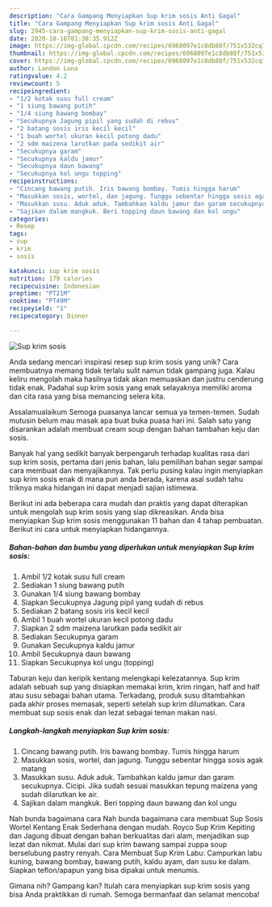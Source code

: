 ```yaml
---
description: "Cara Gampang Menyiapkan Sup krim sosis Anti Gagal"
title: "Cara Gampang Menyiapkan Sup krim sosis Anti Gagal"
slug: 2945-cara-gampang-menyiapkan-sup-krim-sosis-anti-gagal
date: 2020-10-16T01:38:35.912Z
image: https://img-global.cpcdn.com/recipes/6968097e1c8db88f/751x532cq70/sup-krim-sosis-foto-resep-utama.jpg
thumbnail: https://img-global.cpcdn.com/recipes/6968097e1c8db88f/751x532cq70/sup-krim-sosis-foto-resep-utama.jpg
cover: https://img-global.cpcdn.com/recipes/6968097e1c8db88f/751x532cq70/sup-krim-sosis-foto-resep-utama.jpg
author: Landon Luna
ratingvalue: 4.2
reviewcount: 5
recipeingredient:
- "1/2 kotak susu full cream"
- "1 siung bawang putih"
- "1/4 siung bawang bombay"
- "Secukupnya Jagung pipil yang sudah di rebus"
- "2 batang sosis iris kecil kecil"
- "1 buah wortel ukuran kecil potong dadu"
- "2 sdm maizena larutkan pada sedikit air"
- "Secukupnya garam"
- "Secukupnya kaldu jamur"
- "Secukupnya daun bawang"
- "Secukupnya kol ungu topping"
recipeinstructions:
- "Cincang bawang putih. Iris bawang bombay. Tumis hingga harum"
- "Masukkan sosis, wortel, dan jagung. Tunggu sebentar hingga sosis agak matang"
- "Masukkan susu. Aduk aduk. Tambahkan kaldu jamur dan garam secukupnya. Cicipi. Jika sudah sesuai masukkan tepung maizena yang sudah dilarutkan ke air."
- "Sajikan dalam mangkuk. Beri topping daun bawang dan kol ungu"
categories:
- Resep
tags:
- sup
- krim
- sosis

katakunci: sup krim sosis 
nutrition: 179 calories
recipecuisine: Indonesian
preptime: "PT21M"
cooktime: "PT49M"
recipeyield: "1"
recipecategory: Dinner

---
```



![Sup krim sosis](https://img-global.cpcdn.com/recipes/6968097e1c8db88f/751x532cq70/sup-krim-sosis-foto-resep-utama.jpg)

Anda sedang mencari inspirasi resep sup krim sosis yang unik? Cara membuatnya memang tidak terlalu sulit namun tidak gampang juga. Kalau keliru mengolah maka hasilnya tidak akan memuaskan dan justru cenderung tidak enak. Padahal sup krim sosis yang enak selayaknya memiliki aroma dan cita rasa yang bisa memancing selera kita.

Assalamualaikum Semoga puasanya lancar semua ya temen-temen. Sudah mutusin belum mau masak apa buat buka puasa hari ini. Salah satu yang disarankan adalah membuat cream soup dengan bahan tambahan keju dan sosis.

Banyak hal yang sedikit banyak berpengaruh terhadap kualitas rasa dari sup krim sosis, pertama dari jenis bahan, lalu pemilihan bahan segar sampai cara membuat dan menyajikannya. Tak perlu pusing kalau ingin menyiapkan sup krim sosis enak di mana pun anda berada, karena asal sudah tahu triknya maka hidangan ini dapat menjadi sajian istimewa.


Berikut ini ada beberapa cara mudah dan praktis yang dapat diterapkan untuk mengolah sup krim sosis yang siap dikreasikan. Anda bisa menyiapkan Sup krim sosis menggunakan 11 bahan dan 4 tahap pembuatan. Berikut ini cara untuk menyiapkan hidangannya.

<!--inarticleads1-->

##### Bahan-bahan dan bumbu yang diperlukan untuk menyiapkan Sup krim sosis:

1. Ambil 1/2 kotak susu full cream
1. Sediakan 1 siung bawang putih
1. Gunakan 1/4 siung bawang bombay
1. Siapkan Secukupnya Jagung pipil yang sudah di rebus
1. Sediakan 2 batang sosis iris kecil kecil
1. Ambil 1 buah wortel ukuran kecil potong dadu
1. Siapkan 2 sdm maizena larutkan pada sedikit air
1. Sediakan Secukupnya garam
1. Gunakan Secukupnya kaldu jamur
1. Ambil Secukupnya daun bawang
1. Siapkan Secukupnya kol ungu (topping)


Taburan keju dan keripik kentang melengkapi kelezatannya. Sup krim adalah sebuah sup yang disiapkan memakai krim, krim ringan, half and half atau susu sebagai bahan utama. Terkadang, produk susu ditambahkan pada akhir proses memasak, seperti setelah sup krim dilumatkan. Cara membuat sup sosis enak dan lezat sebagai teman makan nasi. 

<!--inarticleads2-->

##### Langkah-langkah menyiapkan Sup krim sosis:

1. Cincang bawang putih. Iris bawang bombay. Tumis hingga harum
1. Masukkan sosis, wortel, dan jagung. Tunggu sebentar hingga sosis agak matang
1. Masukkan susu. Aduk aduk. Tambahkan kaldu jamur dan garam secukupnya. Cicipi. Jika sudah sesuai masukkan tepung maizena yang sudah dilarutkan ke air.
1. Sajikan dalam mangkuk. Beri topping daun bawang dan kol ungu


Nah bunda bagaimana cara Nah bunda bagaimana cara membuat Sup Sosis Wortel Kentang Enak Sederhana dengan mudah. Royco Sup Krim Kepiting dan Jagung dibuat dengan bahan berkualitas dari alam, menjadikan sup lezat dan nikmat. Mulai dari sup krim bawang sampai zuppa soup berselubung pastry renyah. Cara Membuat Sup Krim Labu: Campurkan labu kuning, bawang bombay, bawang putih, kaldu ayam, dan susu ke dalam. Siapkan teflon/apapun yang bisa dipakai untuk menumis. 

Gimana nih? Gampang kan? Itulah cara menyiapkan sup krim sosis yang bisa Anda praktikkan di rumah. Semoga bermanfaat dan selamat mencoba!
